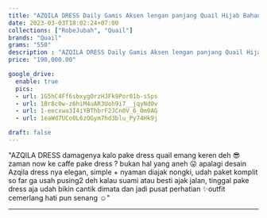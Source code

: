 ```yaml
---
title: "AZQILA DRESS Daily Gamis Aksen lengan panjang Quail Hijab Bahan Katun Airflow"
date: 2023-03-03T18:02:24+07:00
collections: ["RobeJubah", "Quail"]
brands: "Quail"
grams: "550"
description : "AZQILA DRESS Daily Gamis Aksen lengan panjang Quail Hijab Bahan Katun Airflow"
price: "190,000.00"

google_drive:
  enable: true
  pics:
  - url: 1G5hC4Ff6sbxygOrzHJFk9Por01b-sSps
  - url: 1Br8c0w-z6hiM4uAR3Uoh9i7__jqyNd0v
  - url: 1-eecxwa3I4iYBThbrF2JCn0V_6_Om0AG
  - url: 1eaWd7UCo0L6zOGym7hd3blu_Py74Hk9j

draft: false
---
```


"AZQILA DRESS 
damagenya kalo pake dress quail emang keren deh 😎 zaman now ke caffe pake dress ? bukan hal yang aneh 😛 apalagi desain Azqila dress nya elegan, simple + nyaman diajak nongki, udah paket komplit so far ga usah pusing2 deh kalau suami atau besti ajak jalan, tinggal pake dress aja udah bikin cantik dimata dan jadi pusat perhatian ✨outfit cemerlang hati pun senang ☺️"

---    
 


